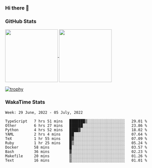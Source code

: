 ### Hi there 👋

### GitHub Stats

<a href="https://github.com/anuraghazra/github-readme-stats">
  <img align="center" height="170px" src="https://github-readme-stats.vercel.app/api/top-langs/?username=tksfjt1024&layout=compact&count_private=true&show_icons=true&show_icons=true&theme=graywhite" />
</a>
<a href="https://github.com/anuraghazra/github-readme-stats">
  <img align="center" height="170px" src="https://github-readme-stats.vercel.app/api?username=tksfjt1024&count_private=true&show_icons=true&show_icons=true&theme=graywhite" />
</a>

[![trophy](https://github-profile-trophy.vercel.app/?username=tksfjt1024)](https://github.com/ryo-ma/github-profile-trophy)

### WakaTime Stats

<!--START_SECTION:waka-->
```text
Week: 29 June, 2022 - 05 July, 2022

TypeScript   7 hrs 51 mins   ███████▒░░░░░░░░░░░░░░░░░   29.01 % 
Other        6 hrs 27 mins   ██████░░░░░░░░░░░░░░░░░░░   23.86 % 
Python       4 hrs 52 mins   ████▓░░░░░░░░░░░░░░░░░░░░   18.02 % 
YAML         2 hrs 4 mins    ██░░░░░░░░░░░░░░░░░░░░░░░   07.64 % 
TeX          1 hr 55 mins    █▓░░░░░░░░░░░░░░░░░░░░░░░   07.09 % 
Ruby         1 hr 25 mins    █▒░░░░░░░░░░░░░░░░░░░░░░░   05.24 % 
Docker       58 mins         █░░░░░░░░░░░░░░░░░░░░░░░░   03.57 % 
Bash         36 mins         ▓░░░░░░░░░░░░░░░░░░░░░░░░   02.23 % 
Makefile     20 mins         ▒░░░░░░░░░░░░░░░░░░░░░░░░   01.26 % 
Text         16 mins         ▒░░░░░░░░░░░░░░░░░░░░░░░░   01.01 % 
```
<!--END_SECTION:waka-->
